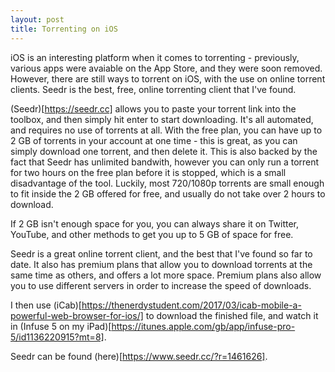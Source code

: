 ```yaml
---
layout: post
title: Torrenting on iOS
---
```


iOS is an interesting platform when it comes to torrenting - previously, various apps were avaiable on the App Store, and they were soon removed. However, there are still ways to torrent on iOS, with the use on online torrent clients. Seedr is the best, free, online torrenting client that I've found.

(Seedr)[https://seedr.cc] allows you to paste your torrent link into the toolbox, and then simply hit enter to start downloading. It's all automated, and requires no use of torrents at all. With the free plan, you can have up to 2 GB of torrents in your account at one time - this is great, as you can simply download one torrent, and then delete it. This is also backed by the fact that Seedr has unlimited bandwith, however you can only run a torrent for two hours on the free plan before it is stopped, which is a small disadvantage of the tool. Luckily, most 720/1080p torrents are small enough to fit inside the 2 GB offered for free, and usually do not take over 2 hours to download.

If 2 GB isn't enough space for you, you can always share it on Twitter, YouTube, and other methods to get you up to 5 GB of space for free.

Seedr is a great online torrent client, and the best that I've found so far to date. It also has premium plans that allow you to download torrents at the same time as others, and offers a lot more space. Premium plans also allow you to use different servers in order to increase the speed of downloads.

I then use (iCab)[https://thenerdystudent.com/2017/03/icab-mobile-a-powerful-web-browser-for-ios/] to download the finished file, and watch it in (Infuse 5 on my iPad)[https://itunes.apple.com/gb/app/infuse-pro-5/id1136220915?mt=8].

Seedr can be found (here)[https://www.seedr.cc/?r=1461626].
